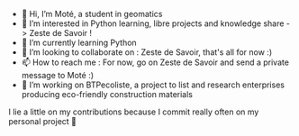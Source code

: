 - 👋 Hi, I’m Moté, a student in geomatics
- 👀 I’m interested in Python learning, libre projects and knowledge share -> Zeste de Savoir !
- 🌱 I’m currently learning Python
- 💞️ I’m looking to collaborate on : Zeste de Savoir, that's all for now :)
- 📫 How to reach me : For now, go on Zeste de Savoir and send a private message to Moté :)
- 📐 I’m working on BTPecoliste, a project to list and research enterprises producing eco-friendly construction materials

I lie a little on my contributions because I commit really often on my personal project 🙂
